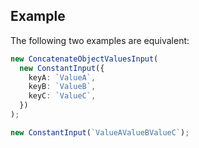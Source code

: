 ## Example

The following two examples are equivalent:

```typescript
new ConcatenateObjectValuesInput(
  new ConstantInput({
    keyA: `ValueA`,
    keyB: `ValueB`,
    keyC: `ValueC`,
  })
);

new ConstantInput(`ValueAValueBValueC`);
```
